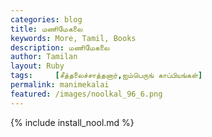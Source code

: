 ```yaml
---  
categories: blog  
title: மணிமேகலை
keywords: More, Tamil, Books  
description: மணிமேகலை
author: Tamilan  
layout: Ruby  
tags:     [சீத்தலைச்சாத்தனார்,ஐம்பெருங் காப்பியங்கள்]
permalink: manimekalai  
featured: /images/noolkal_96_6.png  
---  
```

{% include install_nool.md %} 

